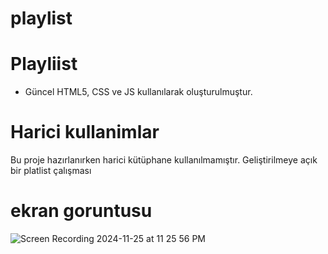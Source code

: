 # playlist
<h1> Playliist</h1>

 * Güncel HTML5, CSS ve JS  kullanılarak oluşturulmuştur. 

 <h1>  Harici kullanimlar </h1>

 Bu proje hazırlanırken harici kütüphane kullanılmamıştır. Geliştirilmeye açık bir platlist çalışması
 

<h1> ekran goruntusu </h1>

![Screen Recording 2024-11-25 at 11 25 56 PM](https://github.com/user-attachments/assets/5cc1a580-dcea-42b6-b873-a08ed22f8add)
